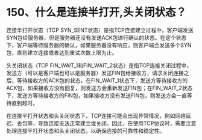 # 150、什么是连接半打开,头关闭状态？

连接半打开状态（TCP SYN_SENT状态）是指TCP连接建立过程中，客户端发送SYN包给服务器，但是服务器还没有发送ACK包进行确认的状态。在这个状态下，客户端等待服务器的确认，如果服务器没有响应，则客户端会发送多个SYN包，直到建立连接或者达到重试次数上限为止。

头关闭状态（TCP FIN_WAIT_1和FIN_WAIT_2状态）是指TCP连接关闭过程中，发送方（可以是客户端也可以是服务器）发送FIN包给接收方，请求关闭连接之后，等待接收方的ACK包的状态。在FIN_WAIT_1状态下，发送方等待接收方的ACK包，如果接收方没有回复，则发送方会重新发送FIN包；在FIN_WAIT_2状态下，发送方等待接收方的FIN包，如果接收方没有发送FIN包，则发送方会一直等待直到超时。

在连接半打开状态和头关闭状态下，TCP连接可能会出现异常情况，例如网络延迟、丢包等，导致连接无法正常建立或关闭。因此，在使用TCP协议时，需要注意处理连接半打开状态和头关闭状态，以确保连接的可靠性和稳定性。

